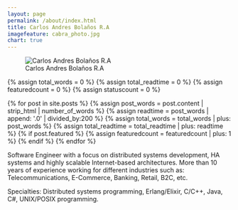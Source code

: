 ```yaml
---
layout: page
permalink: /about/index.html
title: Carlos Andres Bolaños R.A
imagefeature: cabra_photo.jpg
chart: true
---
```

<figure>
  <img src="{{ site.url }}/images/cabra_photo.jpg" alt="Carlos Andres Bolaños R.A">
  <figcaption>Carlos Andres Bolaños R.A</figcaption>
</figure>

{% assign total_words = 0 %}
{% assign total_readtime = 0 %}
{% assign featuredcount = 0 %}
{% assign statuscount = 0 %}

{% for post in site.posts %}
    {% assign post_words = post.content | strip_html | number_of_words %}
    {% assign readtime = post_words | append: '.0' | divided_by:200 %}
    {% assign total_words = total_words | plus: post_words %}
    {% assign total_readtime = total_readtime | plus: readtime %}
    {% if post.featured %}
    {% assign featuredcount = featuredcount | plus: 1 %}
    {% endif %}
{% endfor %}


Software Engineer with a focus on distributed systems development, HA systems and highly scalable Internet-based architectures. More than 10 years of experience working for different industries such as: Telecommunications, E-Commerce, Banking, Retail, B2C, etc.</p>

Specialties: Distributed systems programming, Erlang/Elixir, C/C++, Java, C#, UNIX/POSIX programming.
